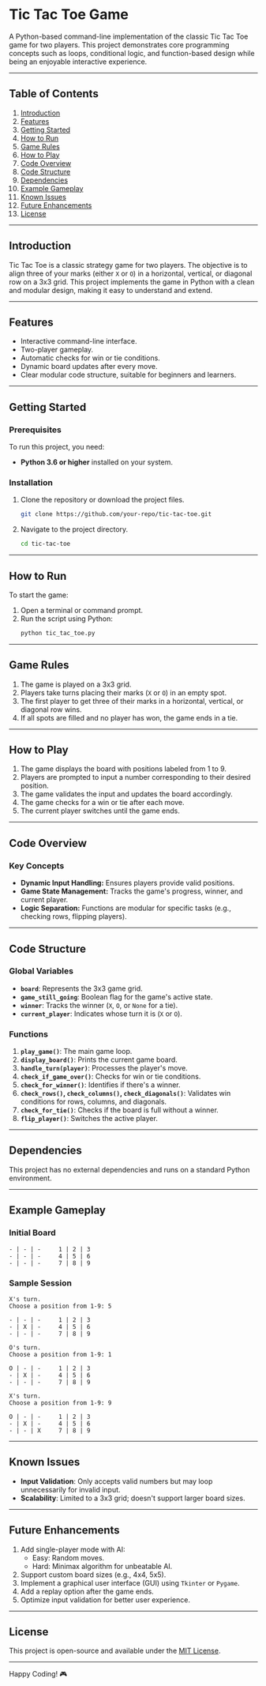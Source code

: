 # Tic Tac Toe Game

A Python-based command-line implementation of the classic Tic Tac Toe game for two players. This project demonstrates core programming concepts such as loops, conditional logic, and function-based design while being an enjoyable interactive experience.

---

## Table of Contents
1. [Introduction](#introduction)
2. [Features](#features)
3. [Getting Started](#getting-started)
4. [How to Run](#how-to-run)
5. [Game Rules](#game-rules)
6. [How to Play](#how-to-play)
7. [Code Overview](#code-overview)
8. [Code Structure](#code-structure)
9. [Dependencies](#dependencies)
10. [Example Gameplay](#example-gameplay)
11. [Known Issues](#known-issues)
12. [Future Enhancements](#future-enhancements)
13. [License](#license)

---

## Introduction

Tic Tac Toe is a classic strategy game for two players. The objective is to align three of your marks (either `X` or `O`) in a horizontal, vertical, or diagonal row on a 3x3 grid. This project implements the game in Python with a clean and modular design, making it easy to understand and extend.

---

## Features

- Interactive command-line interface.
- Two-player gameplay.
- Automatic checks for win or tie conditions.
- Dynamic board updates after every move.
- Clear modular code structure, suitable for beginners and learners.

---

## Getting Started

### Prerequisites
To run this project, you need:
- **Python 3.6 or higher** installed on your system.

### Installation
1. Clone the repository or download the project files.
   ```bash
   git clone https://github.com/your-repo/tic-tac-toe.git
   ```
2. Navigate to the project directory.
   ```bash
   cd tic-tac-toe
   ```

---

## How to Run

To start the game:
1. Open a terminal or command prompt.
2. Run the script using Python:
   ```bash
   python tic_tac_toe.py
   ```

---

## Game Rules

1. The game is played on a 3x3 grid.
2. Players take turns placing their marks (`X` or `O`) in an empty spot.
3. The first player to get three of their marks in a horizontal, vertical, or diagonal row wins.
4. If all spots are filled and no player has won, the game ends in a tie.

---

## How to Play

1. The game displays the board with positions labeled from 1 to 9.
2. Players are prompted to input a number corresponding to their desired position.
3. The game validates the input and updates the board accordingly.
4. The game checks for a win or tie after each move.
5. The current player switches until the game ends.

---

## Code Overview

### Key Concepts
- **Dynamic Input Handling:** Ensures players provide valid positions.
- **Game State Management:** Tracks the game's progress, winner, and current player.
- **Logic Separation:** Functions are modular for specific tasks (e.g., checking rows, flipping players).

---

## Code Structure

### Global Variables
- **`board`**: Represents the 3x3 game grid.
- **`game_still_going`**: Boolean flag for the game's active state.
- **`winner`**: Tracks the winner (`X`, `O`, or `None` for a tie).
- **`current_player`**: Indicates whose turn it is (`X` or `O`).

### Functions
1. **`play_game()`**: The main game loop.
2. **`display_board()`**: Prints the current game board.
3. **`handle_turn(player)`**: Processes the player's move.
4. **`check_if_game_over()`**: Checks for win or tie conditions.
5. **`check_for_winner()`**: Identifies if there's a winner.
6. **`check_rows()`, `check_columns()`, `check_diagonals()`**: Validates win conditions for rows, columns, and diagonals.
7. **`check_for_tie()`**: Checks if the board is full without a winner.
8. **`flip_player()`**: Switches the active player.

---

## Dependencies

This project has no external dependencies and runs on a standard Python environment.

---

## Example Gameplay

### Initial Board
```
- | - | -     1 | 2 | 3
- | - | -     4 | 5 | 6
- | - | -     7 | 8 | 9
```

### Sample Session
```
X's turn.
Choose a position from 1-9: 5

- | - | -     1 | 2 | 3
- | X | -     4 | 5 | 6
- | - | -     7 | 8 | 9

O's turn.
Choose a position from 1-9: 1

O | - | -     1 | 2 | 3
- | X | -     4 | 5 | 6
- | - | -     7 | 8 | 9

X's turn.
Choose a position from 1-9: 9

O | - | -     1 | 2 | 3
- | X | -     4 | 5 | 6
- | - | X     7 | 8 | 9
```

---

## Known Issues

- **Input Validation**: Only accepts valid numbers but may loop unnecessarily for invalid input.
- **Scalability**: Limited to a 3x3 grid; doesn't support larger board sizes.

---

## Future Enhancements

1. Add single-player mode with AI:
   - Easy: Random moves.
   - Hard: Minimax algorithm for unbeatable AI.
2. Support custom board sizes (e.g., 4x4, 5x5).
3. Implement a graphical user interface (GUI) using `Tkinter` or `Pygame`.
4. Add a replay option after the game ends.
5. Optimize input validation for better user experience.

---

## License

This project is open-source and available under the [MIT License](LICENSE).

---

Happy Coding! 🎮
